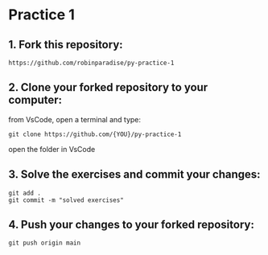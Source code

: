# Practice 1

## 1. Fork this repository:
```
https://github.com/robinparadise/py-practice-1
```

## 2. Clone your forked repository to your computer:
from VsCode, open a terminal and type:
```
git clone https://github.com/{YOU}/py-practice-1
```
open the folder in VsCode

## 3. Solve the exercises and commit your changes:
```
git add .
git commit -m "solved exercises"
```

## 4. Push your changes to your forked repository:
```
git push origin main
```
